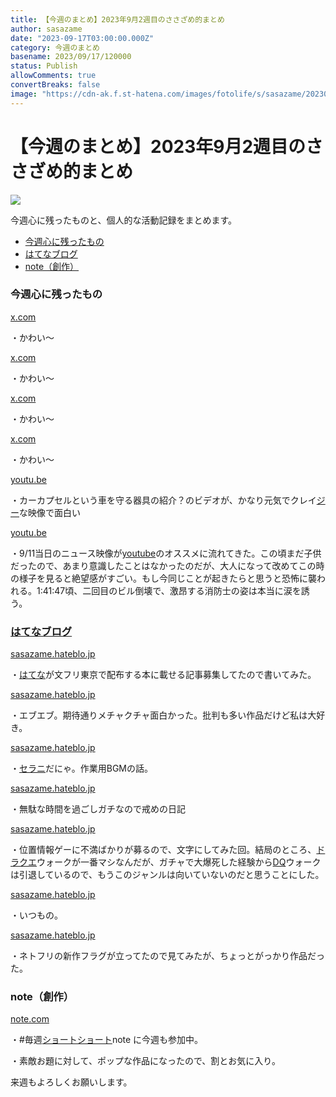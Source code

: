 ```yaml
---
title: 【今週のまとめ】2023年9月2週目のささざめ的まとめ
author: sasazame
date: "2023-09-17T03:00:00.000Z"
category: 今週のまとめ
basename: 2023/09/17/120000
status: Publish
allowComments: true
convertBreaks: false
image: "https://cdn-ak.f.st-hatena.com/images/fotolife/s/sasazame/20230812/20230812235302.png"
---
```

# 【今週のまとめ】2023年9月2週目のささざめ的まとめ

![](https://cdn-ak.f.st-hatena.com/images/fotolife/s/sasazame/20230812/20230812235302.png)

今週心に残ったものと、個人的な活動記録をまとめます。

<!-- Extended Body -->

-   [今週心に残ったもの](#今週心に残ったもの)
-   [はてなブログ](#はてなブログ)
-   [note（創作）](#note創作)

### 今週心に残ったもの

[x.com](https://x.com/kakeakami/status/1701304428672983329?s=20)

・かわい～

[x.com](https://x.com/mo__da_me/status/1701406561124622735?s=20)

・かわい～

[x.com](https://x.com/t_oo_r_oo/status/1701543868381184008?s=20)

・かわい～

[x.com](https://x.com/pandania0/status/1702687285685465274?s=20)

・かわい～

[youtu.be](https://youtu.be/7d2moH6jWh8?si=2Zu4M7tOrhuEcgZ7&t=795)

・カーカプセルという車を守る器具の紹介？のビデオが、かなり元気でクレイ[ジー](https://d.hatena.ne.jp/keyword/%A5%B8%A1%BC)な映像で面白い

[youtu.be](https://youtu.be/2ZwwCNoPa1w?si=3jdKrp0TRZp8Q_6e)

・9/11当日のニュース映像が[youtube](https://d.hatena.ne.jp/keyword/youtube)のオススメに流れてきた。この頃まだ子供だったので、あまり意識したことはなかったのだが、大人になって改めてこの時の様子を見ると絶望感がすごい。もし今同じことが起きたらと思うと恐怖に襲われる。1:41:47頃、二回目のビル倒壊で、激昂する消防士の姿は本当に涙を誘う。

### [はてなブログ](https://d.hatena.ne.jp/keyword/%A4%CF%A4%C6%A4%CA%A5%D6%A5%ED%A5%B0)

[sasazame.hateblo.jp](https://sasazame.hateblo.jp/entry/2023/09/10/100539)

・[はてな](https://d.hatena.ne.jp/keyword/%A4%CF%A4%C6%A4%CA)が文フリ東京で配布する本に載せる記事募集してたので書いてみた。

[sasazame.hateblo.jp](https://sasazame.hateblo.jp/entry/2023/09/11/231539)

・エブエブ。期待通りメチャクチャ面白かった。批判も多い作品だけど私は大好き。

[sasazame.hateblo.jp](https://sasazame.hateblo.jp/entry/2023/09/12/181102)

・[セラニ](https://d.hatena.ne.jp/keyword/%A5%BB%A5%E9%A5%CB)だにゃ。作業用BGMの話。

[sasazame.hateblo.jp](https://sasazame.hateblo.jp/entry/2023/09/13/120000)

・無駄な時間を過ごしガチなので戒めの日記 [](https://sasazame.hateblo.jp/entry/2023/08/18/120000)

[sasazame.hateblo.jp](https://sasazame.hateblo.jp/entry/2023/09/14/221258)

・位置情報ゲーに不満ばかりが募るので、文字にしてみた回。結局のところ、[ドラクエ](https://d.hatena.ne.jp/keyword/%A5%C9%A5%E9%A5%AF%A5%A8)ウォークが一番マシなんだが、ガチャで大爆死した経験から[DQ](https://d.hatena.ne.jp/keyword/DQ)ウォークは引退しているので、もうこのジャンルは向いていないのだと思うことにした。

[sasazame.hateblo.jp](https://sasazame.hateblo.jp/entry/2023/09/15/120000)

・いつもの。

[sasazame.hateblo.jp](https://sasazame.hateblo.jp/entry/2023/09/16/192219)

・ネトフリの新作フラグが立ってたので見てみたが、ちょっとがっかり作品だった。

### note（創作）

[note.com](https://note.com/sasazame/n/n55b717e4322a?from=notice)

・#毎週[ショートショート](https://d.hatena.ne.jp/keyword/%A5%B7%A5%E7%A1%BC%A5%C8%A5%B7%A5%E7%A1%BC%A5%C8)note に今週も参加中。

・素敵お題に対して、ポップな作品になったので、割とお気に入り。

来週もよろしくお願いします。